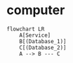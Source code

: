 # computer

```mermaid
flowchart LR
    A[Service]
    B[(Database_1)]
    C[(Database_2)]
    A --> B --- C
```